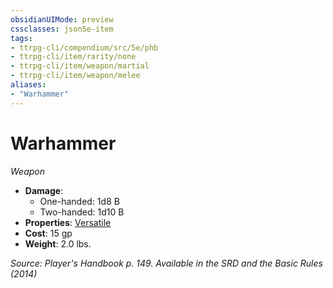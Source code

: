 ```yaml
---
obsidianUIMode: preview
cssclasses: json5e-item
tags:
- ttrpg-cli/compendium/src/5e/phb
- ttrpg-cli/item/rarity/none
- ttrpg-cli/item/weapon/martial
- ttrpg-cli/item/weapon/melee
aliases: 
- "Warhammer"
---
```

# Warhammer
*Weapon*  

- **Damage**:
  - One-handed: 1d8 B
  - Two-handed: 1d10 B
- **Properties**: [Versatile](3-Mechanics/CLI/rules/item-properties.md#Versatile)
- **Cost**: 15 gp
- **Weight**: 2.0 lbs.

*Source: Player's Handbook p. 149. Available in the <span title='Systems Reference Document (5.1)'>SRD</span> and the Basic Rules (2014)*